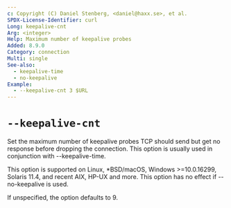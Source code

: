 ```yaml
---
c: Copyright (C) Daniel Stenberg, <daniel@haxx.se>, et al.
SPDX-License-Identifier: curl
Long: keepalive-cnt
Arg: <integer>
Help: Maximum number of keepalive probes
Added: 8.9.0
Category: connection
Multi: single
See-also:
  - keepalive-time
  - no-keepalive
Example:
  - --keepalive-cnt 3 $URL
---
```


# `--keepalive-cnt`

Set the maximum number of keepalive probes TCP should send but get no response
before dropping the connection. This option is usually used in conjunction
with --keepalive-time.

This option is supported on Linux, *BSD/macOS, Windows \>=10.0.16299, Solaris
11.4, and recent AIX, HP-UX and more. This option has no effect if
--no-keepalive is used.

If unspecified, the option defaults to 9.
